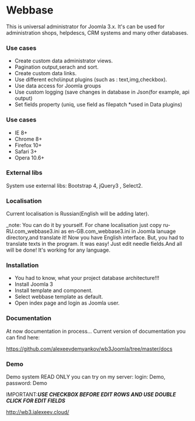 Webbase 
===========
This is universal administrator for Joomla 3.x.  It's can be used for administration shops, helpdescs, CRM systems and many other databases.

### Use cases
- Create custom data administrator views.
- Pagination output,serach and sort.
- Create custom data links.
- Use different echo\input plugins (such as : text,img,checkbox).
- Use data access for Joomla groups
- Use custom logging (save changes in database in Json(for example, api output)
- Set fields property (uniq, use field as filepatch *used in Data plugins)

### Use cases
- IE 8+
- Chrome 8+
- Firefox 10+
- Safari 3+
- Opera 10.6+

### External libs

System use external libs: Bootstrap 4, jQuery3 , Select2.

### Localisation

Current localisation is Russian(English will be adding later).

_note: You can do it by yourself. For chane localisation just copy ru-RU.com_webbase3.ini  as en-GB.com_webbase3.ini in Joomla lanuage directory,and translate it! Now you have English interface. But, you had to translate texts in  the program. It was easy! Just edit needle fields.And all will be done! It's working for any language.


### Installation
- You had to know, what your project database architecture!!!
- Install Joomla 3
- Install template and component.
- Select webbase template as default.
- Open index page and login as Joomla user.


### Documentation 

At now documentation in process... Current version of documentation you can find  here:

https://github.com/alexeevdemyankov/wb3Joomla/tree/master/docs

### Demo

Demo system READ ONLY you can try on my server:
login: Demo, password: Demo

IMPORTANT:***USE CHECKBOX BEFORE EDIT ROWS AND USE DOUBLE CLICK FOR EDIT FIELDS*** 

http://wb3.ialexeev.cloud/
